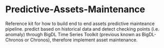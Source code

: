 # Predictive-Assets-Maintenance
Reference kit for how to build end to end assets predictive mainteance pipeline.
predict based on historical data and detect checking points (i.e. anomaly) through BigDL Time Series Toolkit (previous known as BigDL-Chronos or Chronos), therefore implement asset maintenance.
